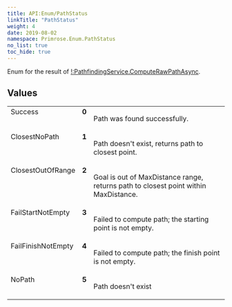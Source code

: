 ```yaml
---
title: API:Enum/PathStatus
linkTitle: "PathStatus"
weight: 4
date: 2019-08-02
namespace: Primrose.Enum.PathStatus
no_list: true
toc_hide: true
---
```

<p class="summary">

Enum for the result of <a href="!:PathfindingService.ComputeRawPathAsync" >!:PathfindingService.ComputeRawPathAsync</a>.

</p>
 
## Values
 
<table class="studiohide">
<tbody>
<tr class="enum-row">
<td style="vertical-align:top;white-space:normal;">
<span class="name"">Success</span></td>
<td style="vertical-align:top;white-space:normal;">
<b class="value"">0</b></td>
<td style="vertical-align:top;white-space:normal;">
<p>
Path was found successfully.
</p></td>
</tr>
<tr class="enum-row">
<td style="vertical-align:top;white-space:normal;">
<span class="name"">ClosestNoPath</span></td>
<td style="vertical-align:top;white-space:normal;">
<b class="value"">1</b></td>
<td style="vertical-align:top;white-space:normal;">
<p>
Path doesn't exist, returns path to closest point.
</p></td>
</tr>
<tr class="enum-row">
<td style="vertical-align:top;white-space:normal;">
<span class="name"">ClosestOutOfRange</span></td>
<td style="vertical-align:top;white-space:normal;">
<b class="value"">2</b></td>
<td style="vertical-align:top;white-space:normal;">
<p>
Goal is out of MaxDistance range, returns path to closest point within MaxDistance.
</p></td>
</tr>
<tr class="enum-row">
<td style="vertical-align:top;white-space:normal;">
<span class="name"">FailStartNotEmpty</span></td>
<td style="vertical-align:top;white-space:normal;">
<b class="value"">3</b></td>
<td style="vertical-align:top;white-space:normal;">
<p>
Failed to compute path; the starting point is not empty.
</p></td>
</tr>
<tr class="enum-row">
<td style="vertical-align:top;white-space:normal;">
<span class="name"">FailFinishNotEmpty</span></td>
<td style="vertical-align:top;white-space:normal;">
<b class="value"">4</b></td>
<td style="vertical-align:top;white-space:normal;">
<p>
Failed to compute path; the finish point is not empty.
</p></td>
</tr>
<tr class="enum-row">
<td style="vertical-align:top;white-space:normal;">
<span class="name"">NoPath</span></td>
<td style="vertical-align:top;white-space:normal;">
<b class="value"">5</b></td>
<td style="vertical-align:top;white-space:normal;">
<p>
Path doesn't exist
</p></td>
</tr>
</tbody>
</table>
